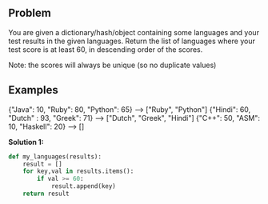 ## Problem

You are given a dictionary/hash/object containing some languages and your test results in the given languages. Return the list of languages where your test score is at least 60, in descending order of the scores.

Note: the scores will always be unique (so no duplicate values)

## Examples

{"Java": 10, "Ruby": 80, "Python": 65} --> ["Ruby", "Python"]
{"Hindi": 60, "Dutch" : 93, "Greek": 71} --> ["Dutch", "Greek", "Hindi"]
{"C++": 50, "ASM": 10, "Haskell": 20} --> []

**Solution 1:**

```python
def my_languages(results):
    result = []
    for key,val in results.items():
        if val >= 60:
            result.append(key)
    return result
```
